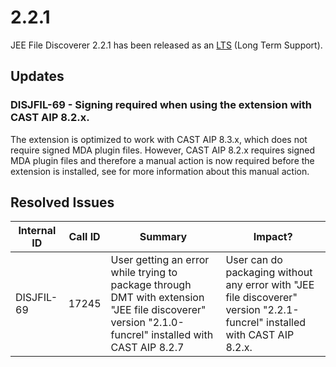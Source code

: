 # 2.2.1

JEE File Discoverer 2.2.1 has been released as an [LTS](https://doc.castsoftware.com/display/EXTEND/Release+types) (Long Term Support).
## Updates

### DISJFIL-69 - Signing required when using the extension with CAST AIP 8.2.x.

The extension is optimized to work with CAST AIP 8.3.x, which does not require signed MDA plugin files. However, CAST AIP 8.2.x requires signed MDA plugin files and therefore a manual action is now required before the extension is installed, see for more information about this manual action.
## Resolved Issues

| Internal ID | Call ID | Summary | Impact? |
| ----------- | ------- | ------- | --------- |
| DISJFIL-69 | 17245 | User getting an error while trying to package through DMT with extension "JEE file discoverer" version "2.1.0-funcrel" installed with CAST AIP 8.2.7 | User can do packaging without any error with "JEE file discoverer" version "2.2.1-funcrel" installed with CAST AIP 8.2.x. |

